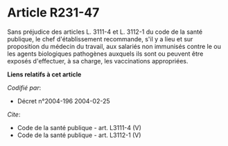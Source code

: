 # Article R231-47

Sans préjudice des articles L. 3111-4 et L. 3112-1 du code de la santé publique, le chef d'établissement recommande, s'il y a
lieu et sur proposition du médecin du travail, aux salariés non immunisés contre le ou les agents biologiques pathogènes
auxquels ils sont ou peuvent être exposés d'effectuer, à sa charge, les vaccinations appropriées.

**Liens relatifs à cet article**

_Codifié par_:

  - Décret n°2004-196 2004-02-25

_Cite_:

  - Code de la santé publique - art. L3111-4 (V)
  - Code de la santé publique - art. L3112-1 (V)
